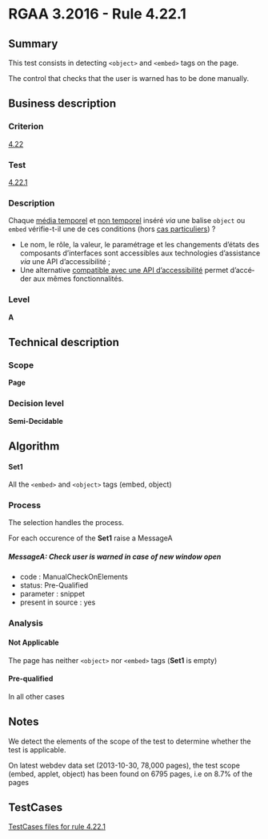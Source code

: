 # RGAA 3.2016 - Rule 4.22.1

## Summary
This test consists in detecting `<object>` and `<embed>` tags on the page.

The control that checks that the user is warned has to be done manually.

## Business description

### Criterion
[4.22](http://references.modernisation.gouv.fr/rgaa-accessibilite/criteres.html#crit-4-22)

### Test
[4.22.1](http://references.modernisation.gouv.fr/rgaa-accessibilite/criteres.html#test-4-22-1)

### Description
<div lang="fr">Chaque <a href="http://references.modernisation.gouv.fr/rgaa-accessibilite/glossaire.html#mdia-temporel-type-son-vido-et-synchronis">m&#xE9;dia temporel</a> et <a href="http://references.modernisation.gouv.fr/rgaa-accessibilite/glossaire.html#mdia-non-temporel">non temporel</a> ins&#xE9;r&#xE9; <i>via</i> une balise <code lang="en">object</code> ou <code lang="en">embed</code> v&#xE9;rifie-t-il une de ces conditions (hors <a href="http://references.modernisation.gouv.fr/rgaa-accessibilite/cas-particuliers.html#cp-4-22" title="Cas particuliers pour le crit&#xE8;re 4.22">cas particuliers</a>)&nbsp;? <ul><li>Le nom, le r&#xF4;le, la valeur, le param&#xE9;trage et les changements d&#x2019;&#xE9;tats des composants d&#x2019;interfaces sont accessibles aux technologies d&#x2019;assistance <i>via</i> une API d&#x2019;accessibilit&#xE9;&nbsp;;</li> <li>Une alternative <a href="http://references.modernisation.gouv.fr/rgaa-accessibilite/glossaire.html#compatible-avec-les-technologies-dassistance">compatible avec une API d&#x2019;accessibilit&#xE9;</a> permet d&#x2019;acc&#xE9;der aux m&#xEA;mes fonctionnalit&#xE9;s.</li> </ul></div>

### Level
**A**

## Technical description

### Scope
**Page**

### Decision level
**Semi-Decidable**

## Algorithm

#### Set1

All the `<embed>` and `<object>` tags (embed, object)

### Process

The selection handles the process.

For each occurence of the **Set1** raise a MessageA

##### MessageA: Check user is warned in case of new window open

-   code : ManualCheckOnElements
-   status: Pre-Qualified
-   parameter : snippet
-   present in source : yes

### Analysis

#### Not Applicable

The page has neither `<object>` nor `<embed>` tags (**Set1** is empty)

#### Pre-qualified

In all other cases

## Notes

We detect the elements of the scope of the test to determine whether the
test is applicable.

On latest webdev data set (2013-10-30, 78,000 pages), the test scope
(embed, applet, object) has been found on 6795 pages, i.e on 8.7% of the
pages



##  TestCases

[TestCases files for rule 4.22.1](https://github.com/Asqatasun/Asqatasun/tree/develop/rules/rules-rgaa3.2016/src/test/resources/testcases/rgaa32016/Rgaa32016Rule042201/)


